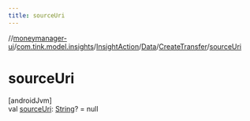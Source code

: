 ```yaml
---
title: sourceUri
---
```

//[moneymanager-ui](../../../../../index.html)/[com.tink.model.insights](../../../index.html)/[InsightAction](../../index.html)/[Data](../index.html)/[CreateTransfer](index.html)/[sourceUri](source-uri.html)



# sourceUri



[androidJvm]\
val [sourceUri](source-uri.html): [String](https://kotlinlang.org/api/latest/jvm/stdlib/kotlin/-string/index.html)? = null




